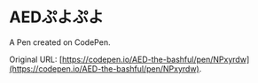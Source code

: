 # AEDぷよぷよ

A Pen created on CodePen.

Original URL: [https://codepen.io/AED-the-bashful/pen/NPxyrdw](https://codepen.io/AED-the-bashful/pen/NPxyrdw).

